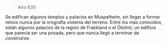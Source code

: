 > Año 630

Se edifican algunos templos y palacios en Muspelheim, sin llegar a formar reinos nunca por la orografía violenta del terreno. Entre los más conocidos, están algunos palacios de la región de Frakkland o el Ókólnir, un edificio que parecía ser una posada, pero que nunca llegó a terminar de construirse.